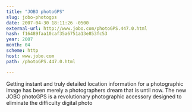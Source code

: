 ```yaml
---
title: "JOBO photoGPS"
slug: jobo-photogps
date: 2007-04-30 18:11:26 -0500
external-url: http://www.jobo.com/photoGPS.447.0.html
hash: f16489faa10caf35a6751a13e853fc53
year: 2007
month: 04
scheme: http
host: www.jobo.com
path: /photoGPS.447.0.html

---
```


Getting instant and truly detailed location information for a photographic image has been merely a photographers dream that is until now. The new JOBO photoGPS is a revolutionary photographic accessory designed to eliminate the difficulty digital photo

